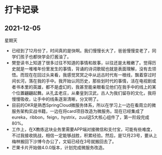 # 打卡记录

## 2021-12-05

星期天

* 已经到了12月份了，时间真的是快啊。我们慢慢长大了，爸爸慢慢变老了，同学们孩子也都快学会打酱油了。
* 樊登读书上知道了很多过往不知道的事情和故事，以往还是太稚嫩了。觉得历史就是一堆堆年份里发生的事情，背诵的诗词歌赋也就是表面理解，没有去领悟。而现在在回过头来看，我感觉冥冥之中从远古时代有一根线，飘着穿过时间长河，落在我的手中。我开始认同历史，那些划时代的事情，活在电视剧或者书本里的英雄，都不是虚幻的，我甚至能亲眼看见他们在我手中的线上的某个位置翩翩起舞。从孔孟老庄，从秦皇到汉武，古人为我们留存的文化，我将慢慢吸收，让手中的线条逐渐清晰，分叉明了。
* 目前的OKR是熟悉SpringCloud微服务体系，所以在学习上一边在看周立的微服务架构实战书籍，一边在将card项目改造为微服务。现在已经集成了eureka，ribbon，feign，hystrix，zuul这5大核心组件了，第一阶段完成80%。
* 工作上，在X教练这块业务里需要APP端对接微信和支付宝，可能有些难度，不过我接收挑战，相信一定能够战胜，积累经验。然后，是12月23号，要从上梅林搬回下沙博今办公了，文韬已经在3号就搬回去了。
* 芒果卡片开始做4.0.0版本，计划完成微服务改造。

